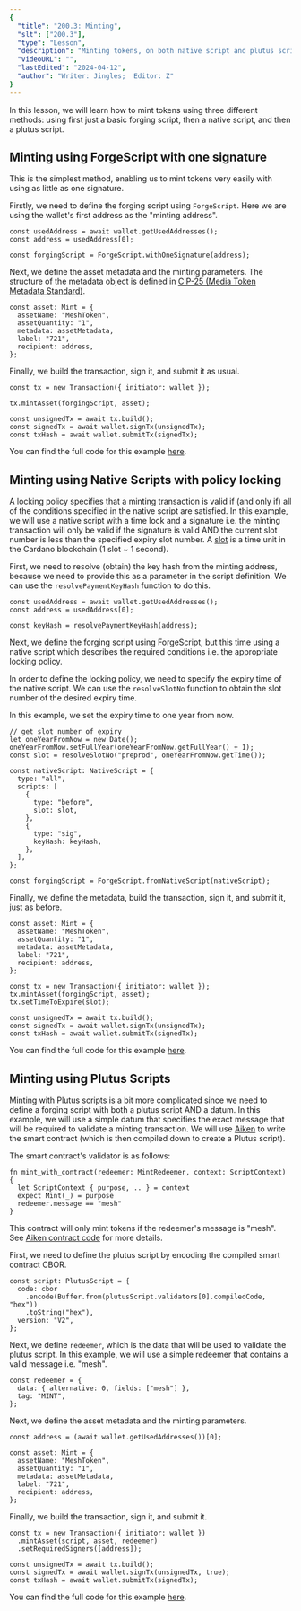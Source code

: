 ```yaml
---
{
  "title": "200.3: Minting",
  "slt": ["200.3"],
  "type": "Lesson",
  "description": "Minting tokens, on both native script and plutus script",
  "videoURL": "",
  "lastEdited": "2024-04-12",
  "author": "Writer: Jingles;  Editor: Z"
}
---
```


In this lesson, we will learn how to mint tokens using three different methods: using first just a basic forging script, then a native script, and then a plutus script.

## Minting using ForgeScript with one signature

This is the simplest method, enabling us to mint tokens very easily with using as little as one signature. 

Firstly, we need to define the forging script using `ForgeScript`. Here we are using the wallet's first address as the "minting address".

```
const usedAddress = await wallet.getUsedAddresses();
const address = usedAddress[0];

const forgingScript = ForgeScript.withOneSignature(address);
```

Next, we define the asset metadata and the minting parameters.  The structure of the metadata object is defined in [CIP-25 (Media Token Metadata Standard)](https://cips.cardano.org/cip/CIP-25/.).

```
const asset: Mint = {
  assetName: "MeshToken",
  assetQuantity: "1",
  metadata: assetMetadata,
  label: "721",
  recipient: address,
};
```

Finally, we build the transaction, sign it, and submit it as usual.

```
const tx = new Transaction({ initiator: wallet });

tx.mintAsset(forgingScript, asset);

const unsignedTx = await tx.build();
const signedTx = await wallet.signTx(unsignedTx);
const txHash = await wallet.submitTx(signedTx);
```

You can find the full code for this example [here](https://github.com/MeshJS/mesh-pbl-student-library/blob/main/src/pages/2011-minting/native-script/index.tsx).

## Minting using Native Scripts with policy locking

A locking policy specifies that a minting transaction is valid if (and only if) all of the conditions specified in the native script are satisfied. In this example, we will use a native script with a time lock and a signature i.e. the minting transaction will only be valid if the signature is valid AND the current slot number is less than the specified expiry slot number. A [slot](https://www.essentialcardano.io/faq/what-are-blocks-slots-and-epochs) is a time unit in the Cardano blockchain (1 slot ~ 1 second).

First, we need to resolve (obtain) the key hash from the minting address, because we need to provide this as a parameter in the script definition. We can use the `resolvePaymentKeyHash` function to do this.

```
const usedAddress = await wallet.getUsedAddresses();
const address = usedAddress[0];

const keyHash = resolvePaymentKeyHash(address);
```

Next, we define the forging script using ForgeScript, but this time using a native script which describes the required conditions i.e. the appropriate locking policy. 

In order to define the locking policy, we need to specify the expiry time of the native script. We can use the `resolveSlotNo` function to obtain the slot number of the desired expiry time.

In this example, we set the expiry time to one year from now.

```
// get slot number of expiry
let oneYearFromNow = new Date();
oneYearFromNow.setFullYear(oneYearFromNow.getFullYear() + 1);
const slot = resolveSlotNo("preprod", oneYearFromNow.getTime());

const nativeScript: NativeScript = {
  type: "all",
  scripts: [
    {
      type: "before",
      slot: slot,
    },
    {
      type: "sig",
      keyHash: keyHash,
    },
  ],
};

const forgingScript = ForgeScript.fromNativeScript(nativeScript);
```

Finally, we define the metadata, build the transaction, sign it, and submit it, just as before.

```
const asset: Mint = {
  assetName: "MeshToken",
  assetQuantity: "1",
  metadata: assetMetadata,
  label: "721",
  recipient: address,
};

const tx = new Transaction({ initiator: wallet });
tx.mintAsset(forgingScript, asset);
tx.setTimeToExpire(slot);

const unsignedTx = await tx.build();
const signedTx = await wallet.signTx(unsignedTx);
const txHash = await wallet.submitTx(signedTx);
```

You can find the full code for this example [here](https://github.com/MeshJS/mesh-pbl-student-library/blob/main/src/pages/2003-minting/native-script/index.tsx).

## Minting using Plutus Scripts

Minting with Plutus scripts is a bit more complicated since we need to define a forging script with both a plutus script AND a datum. In this example, we will use a simple datum that specifies the exact message that will be required to validate a minting transaction. We will use [Aiken](https://aiken-lang.org/) to write the smart contract (which is then compiled down to create a Plutus script).

The smart contract's validator is as follows:

```
fn mint_with_contract(redeemer: MintRedeemer, context: ScriptContext) {
  let ScriptContext { purpose, .. } = context
  expect Mint(_) = purpose
  redeemer.message == "mesh"
}
```

This contract will only mint tokens if the redeemer's message is "mesh". See [Aiken contract code](https://github.com/MeshJS/mesh-pbl-student-library/blob/main/src/pages/2011-minting/plutus-script/contract/validators/mint-with-contract.ak) for more details.

First, we need to define the plutus script by encoding the compiled smart contract CBOR.

```
const script: PlutusScript = {
  code: cbor
    .encode(Buffer.from(plutusScript.validators[0].compiledCode, "hex"))
    .toString("hex"),
  version: "V2",
};
```

Next, we define `redeemer`, which is the data that will be used to validate the plutus script. In this example, we will use a simple redeemer that contains a valid message i.e. "mesh".

```
const redeemer = {
  data: { alternative: 0, fields: ["mesh"] },
  tag: "MINT",
};
```

Next, we define the asset metadata and the minting parameters.

```
const address = (await wallet.getUsedAddresses())[0];

const asset: Mint = {
  assetName: "MeshToken",
  assetQuantity: "1",
  metadata: assetMetadata,
  label: "721",
  recipient: address,
};
```

Finally, we build the transaction, sign it, and submit it.

```
const tx = new Transaction({ initiator: wallet })
  .mintAsset(script, asset, redeemer)
  .setRequiredSigners([address]);

const unsignedTx = await tx.build();
const signedTx = await wallet.signTx(unsignedTx, true);
const txHash = await wallet.submitTx(signedTx);
```

You can find the full code for this example [here](https://github.com/MeshJS/mesh-pbl-student-library/blob/main/src/pages/2003-minting/plutus-script/index.tsx).

